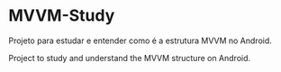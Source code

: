# MVVM-Study

Projeto para estudar e entender como é a estrutura MVVM no Android.

Project to study and understand the MVVM structure on Android.

